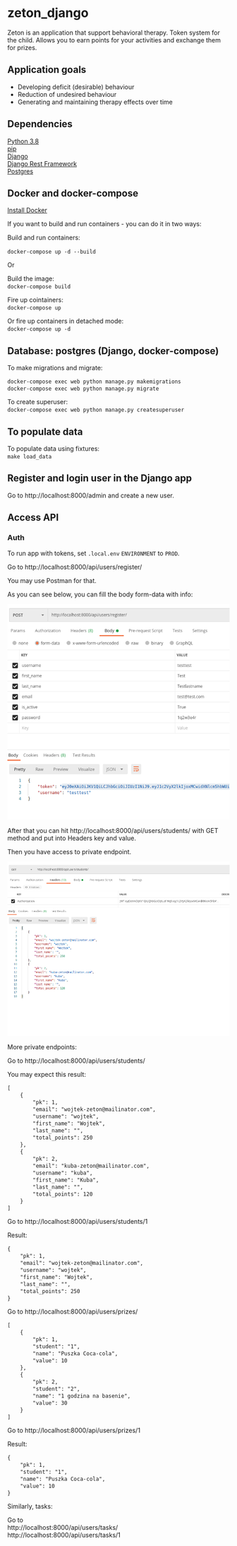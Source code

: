 # zeton_django

Zeton is an application that  support behavioral therapy. 
Token system for the child. 
Allows you to earn points for your activities and exchange them for prizes.

## Application goals

- Developing deficit (desirable) behaviour
- Reduction of undesired behaviour
- Generating and maintaining therapy effects over time

## Dependencies

[Python 3.8](https://www.python.org/downloads/)  
[pip](https://pip.pypa.io/en/stable/installing/)  
[Django](https://docs.djangoproject.com/en/3.1/)  
[Django Rest Framework](https://www.django-rest-framework.org/)  
[Postgres](https://www.postgresql.org/)  

## Docker and docker-compose

[Install Docker](https://docs.docker.com/get-docker/)

If you want to build and run containers - you can do it in two ways:

Build and run containers:

`docker-compose up -d --build`

Or

Build the image:  
`docker-compose build`

Fire up cointainers:  
`docker-compose up`

Or fire up containers in detached mode:  
`docker-compose up -d`

## Database: postgres (Django, docker-compose)

To make migrations and migrate:  
```
docker-compose exec web python manage.py makemigrations
docker-compose exec web python manage.py migrate
```

To create superuser:  
`docker-compose exec web python manage.py createsuperuser`

## To populate data

To populate data using fixtures:  
`make load_data`

## Register and login user in the Django app

Go to http://localhost:8000/admin and create a new user.  

## Access API

### Auth

To run app with tokens, set `.local.env` `ENVIRONMENT` to `PROD`.

Go to http://localhost:8000/api/users/register/  

You may use Postman for that.

As you can see below, you can fill the body form-data with info:   

![](https://github.com/zetonteam/zeton_django/blob/auth/images/postman_register_01.png?raw=true)  

After that you can hit http://localhost:8000/api/users/students/ with GET method and put into Headers key and value.

Then you have access to private endpoint.   

![](https://github.com/zetonteam/zeton_django/blob/auth/images/postman_register_02.png?raw=true)  

More private endpoints:

Go to http://localhost:8000/api/users/students/

You may expect this result: 

```
[
    {
        "pk": 1,
        "email": "wojtek-zeton@mailinator.com",
        "username": "wojtek",
        "first_name": "Wojtek",
        "last_name": "",
        "total_points": 250
    },
    {
        "pk": 2,
        "email": "kuba-zeton@mailinator.com",
        "username": "kuba",
        "first_name": "Kuba",
        "last_name": "",
        "total_points": 120
    }
]
```

Go to http://localhost:8000/api/users/students/1  

Result:  

```
{
    "pk": 1,
    "email": "wojtek-zeton@mailinator.com",
    "username": "wojtek",
    "first_name": "Wojtek",
    "last_name": "",
    "total_points": 250
}
```

Go to http://localhost:8000/api/users/prizes/  

```
[
    {
        "pk": 1,
        "student": "1",
        "name": "Puszka Coca-cola",
        "value": 10
    },
    {
        "pk": 2,
        "student": "2",
        "name": "1 godzina na basenie",
        "value": 30
    }
]
```

Go to http://localhost:8000/api/users/prizes/1  

Result:

```
{
    "pk": 1,
    "student": "1",
    "name": "Puszka Coca-cola",
    "value": 10
}
```

Similarly, tasks:

Go to  
http://localhost:8000/api/users/tasks/  
http://localhost:8000/api/users/tasks/1  

